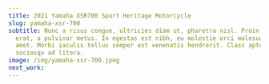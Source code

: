 ```yaml
---
title: 2021 Yamaha XSR700 Sport Heritage Motorcycle
slug: yamaha-xsr-700
subtitle: Nunc a risus congue, ultricies diam ut, pharetra nisl. Proin at mattis
  erat, a pulvinar metus. In egestas est nibh, eu molestie orci malesuada sit
  amet. Morbi iaculis tellus semper est venenatis hendrerit. Class aptent taciti
  sociosqu ad litora.
image: /img/yamaha-xsr-700.jpeg
next_work: 
---
```

